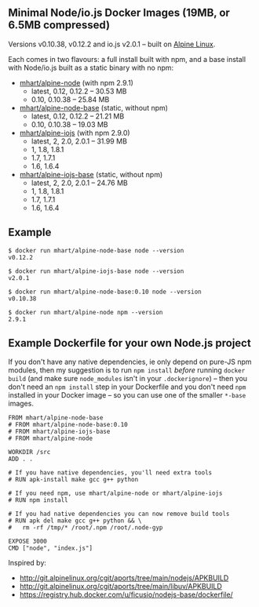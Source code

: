 Minimal Node/io.js Docker Images (19MB, or 6.5MB compressed)
------------------------------------------------------------

Versions v0.10.38, v0.12.2 and io.js v2.0.1 –
built on [Alpine Linux](http://alpinelinux.org/).

Each comes in two flavours: a full install built with npm, and a base install
with Node/io.js built as a static binary with no npm:

- [mhart/alpine-node](https://registry.hub.docker.com/u/mhart/alpine-node/) (with npm 2.9.1)
  - latest, 0.12, 0.12.2 – 30.53 MB
  - 0.10, 0.10.38 – 25.84 MB
- [mhart/alpine-node-base](https://registry.hub.docker.com/u/mhart/alpine-node-base/) (static, without npm)
  - latest, 0.12, 0.12.2 – 21.21 MB
  - 0.10, 0.10.38 – 19.03 MB
- [mhart/alpine-iojs](https://registry.hub.docker.com/u/mhart/alpine-iojs/) (with npm 2.9.0)
  - latest, 2, 2.0, 2.0.1 – 31.99 MB
  - 1, 1.8, 1.8.1
  - 1.7, 1.7.1
  - 1.6, 1.6.4
- [mhart/alpine-iojs-base](https://registry.hub.docker.com/u/mhart/alpine-iojs-base/) (static, without npm)
  - latest, 2, 2.0, 2.0.1 – 24.76 MB
  - 1, 1.8, 1.8.1
  - 1.7, 1.7.1
  - 1.6, 1.6.4

Example
-------

    $ docker run mhart/alpine-node-base node --version
    v0.12.2

    $ docker run mhart/alpine-iojs-base node --version
    v2.0.1

    $ docker run mhart/alpine-node-base:0.10 node --version
    v0.10.38

    $ docker run mhart/alpine-node npm --version
    2.9.1

Example Dockerfile for your own Node.js project
-----------------------------------------------

If you don't have any native dependencies, ie only depend on pure-JS npm
modules, then my suggestion is to run `npm install` *before* running
`docker build` (and make sure `node_modules` isn't in your `.dockerignore`) –
then you don't need an `npm install` step in your Dockerfile and you don't need
`npm` installed in your Docker image – so you can use one of the smaller
`*-base` images.

    FROM mhart/alpine-node-base
    # FROM mhart/alpine-node-base:0.10
    # FROM mhart/alpine-iojs-base
    # FROM mhart/alpine-node

    WORKDIR /src
    ADD . .

    # If you have native dependencies, you'll need extra tools
    # RUN apk-install make gcc g++ python

    # If you need npm, use mhart/alpine-node or mhart/alpine-iojs
    # RUN npm install

    # If you had native dependencies you can now remove build tools
    # RUN apk del make gcc g++ python && \
    #   rm -rf /tmp/* /root/.npm /root/.node-gyp

    EXPOSE 3000
    CMD ["node", "index.js"]

Inspired by:

- http://git.alpinelinux.org/cgit/aports/tree/main/nodejs/APKBUILD
- http://git.alpinelinux.org/cgit/aports/tree/main/libuv/APKBUILD
- https://registry.hub.docker.com/u/ficusio/nodejs-base/dockerfile/

